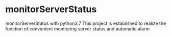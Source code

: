 # monitorServerStatus
monitorServerStatus with python3.7
This project is established to realize the function of convenient monitoring server status and automatic alarm
